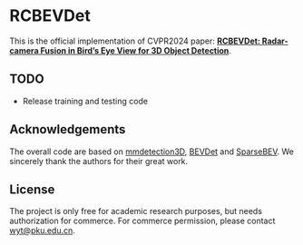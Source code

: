 # RCBEVDet

This is the official implementation of CVPR2024 paper: [**RCBEVDet: Radar-camera Fusion in Bird’s Eye View for 3D Object Detection**](https://arxiv.org/abs/2403.16440).



## TODO

* Release training and testing code

  

## Acknowledgements
The overall code are based on [mmdetection3D](https://github.com/open-mmlab/mmdetection3d), [BEVDet](https://github.com/HuangJunJie2017/BEVDet) and [SparseBEV](https://github.com/MCG-NJU/SparseBEV/tree/main). We sincerely thank the authors for their great work.



## License

The project is only free for academic research purposes, but needs authorization for commerce. For commerce permission, please contact wyt@pku.edu.cn.
